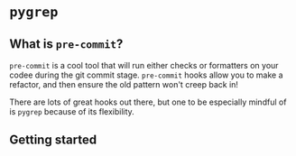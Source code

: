 # `pygrep`

## What is `pre-commit`?

`pre-commit` is a cool tool that will run either checks or formatters on your codee during the git commit stage. `pre-commit` hooks allow you to make a refactor, and then ensure the old pattern won't creep back in!

There are lots of great hooks out there, but one to be especially mindful of is `pygrep` because of its flexibility.

## Getting started

